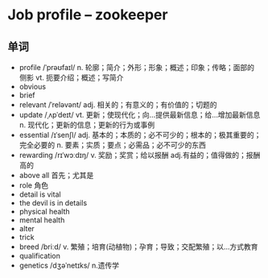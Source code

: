 # Job profile – zookeeper

## 单词
- profile /ˈprəʊfaɪl/ n. 轮廓；简介；外形；形象；概述；印象；传略；面部的侧影 vt. 扼要介绍；概述；写简介
- obvious
- brief
- relevant /ˈreləvənt/ adj. 相关的；有意义的；有价值的；切题的
- update /ˌʌpˈdeɪt/ vt. 更新；使现代化；向…提供最新信息；给…增加最新信息 n. 现代化；更新的信息；更新的行为或事例
- essential /ɪˈsenʃl/ adj. 基本的；本质的；必不可少的；根本的；极其重要的；完全必要的 n. 要素；实质；要点；必需品；必不可少的东西
- rewarding /rɪˈwɔːdɪŋ/ v. 奖励；奖赏；给以报酬 adj.有益的；值得做的；报酬高的
- above all 首先；尤其是
- role 角色
- detail is vital
- the devil is in details
- physical health
- mental health
- alter
- trick
- breed /briːd/ v. 繁殖；培育(动植物)；孕育；导致；交配繁殖；以…方式教育
- qualification
- genetics /dʒəˈnetɪks/ n.遗传学
